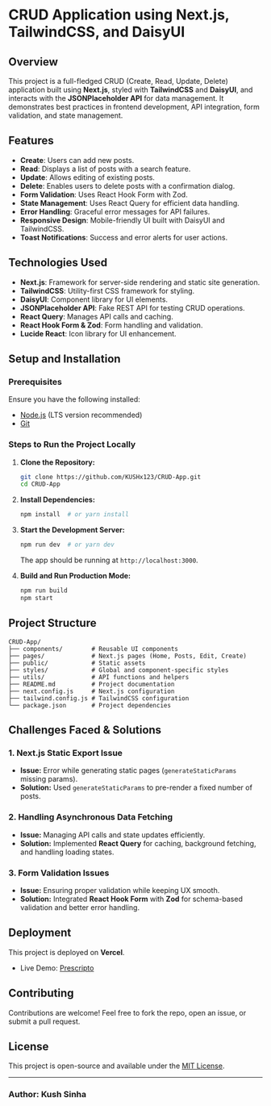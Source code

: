 # CRUD Application using Next.js, TailwindCSS, and DaisyUI

## Overview
This project is a full-fledged CRUD (Create, Read, Update, Delete) application built using **Next.js**, styled with **TailwindCSS** and **DaisyUI**, and interacts with the **JSONPlaceholder API** for data management. It demonstrates best practices in frontend development, API integration, form validation, and state management.

## Features
- **Create**: Users can add new posts.
- **Read**: Displays a list of posts with a search feature.
- **Update**: Allows editing of existing posts.
- **Delete**: Enables users to delete posts with a confirmation dialog.
- **Form Validation**: Uses React Hook Form with Zod.
- **State Management**: Uses React Query for efficient data handling.
- **Error Handling**: Graceful error messages for API failures.
- **Responsive Design**: Mobile-friendly UI built with DaisyUI and TailwindCSS.
- **Toast Notifications**: Success and error alerts for user actions.

## Technologies Used
- **Next.js**: Framework for server-side rendering and static site generation.
- **TailwindCSS**: Utility-first CSS framework for styling.
- **DaisyUI**: Component library for UI elements.
- **JSONPlaceholder API**: Fake REST API for testing CRUD operations.
- **React Query**: Manages API calls and caching.
- **React Hook Form & Zod**: Form handling and validation.
- **Lucide React**: Icon library for UI enhancement.

## Setup and Installation

### Prerequisites
Ensure you have the following installed:
- [Node.js](https://nodejs.org/) (LTS version recommended)
- [Git](https://git-scm.com/)

### Steps to Run the Project Locally
1. **Clone the Repository:**
   ```sh
   git clone https://github.com/KUSHx123/CRUD-App.git
   cd CRUD-App
   ```

2. **Install Dependencies:**
   ```sh
   npm install  # or yarn install
   ```

3. **Start the Development Server:**
   ```sh
   npm run dev  # or yarn dev
   ```
   The app should be running at `http://localhost:3000`.

4. **Build and Run Production Mode:**
   ```sh
   npm run build
   npm start
   ```

## Project Structure
```
CRUD-App/
├── components/        # Reusable UI components
├── pages/             # Next.js pages (Home, Posts, Edit, Create)
├── public/            # Static assets
├── styles/            # Global and component-specific styles
├── utils/             # API functions and helpers
├── README.md          # Project documentation
├── next.config.js     # Next.js configuration
├── tailwind.config.js # TailwindCSS configuration
└── package.json       # Project dependencies
```

## Challenges Faced & Solutions
### 1. **Next.js Static Export Issue**
- **Issue:** Error while generating static pages (`generateStaticParams` missing params).
- **Solution:** Used `generateStaticParams` to pre-render a fixed number of posts.

### 2. **Handling Asynchronous Data Fetching**
- **Issue:** Managing API calls and state updates efficiently.
- **Solution:** Implemented **React Query** for caching, background fetching, and handling loading states.

### 3. **Form Validation Issues**
- **Issue:** Ensuring proper validation while keeping UX smooth.
- **Solution:** Integrated **React Hook Form** with **Zod** for schema-based validation and better error handling.

## Deployment
This project is deployed on **Vercel**.
- Live Demo: [Prescripto](https://prescripto.vercel.app/)

## Contributing
Contributions are welcome! Feel free to fork the repo, open an issue, or submit a pull request.

## License
This project is open-source and available under the [MIT License](LICENSE).

---
### **Author:** Kush Sinha

